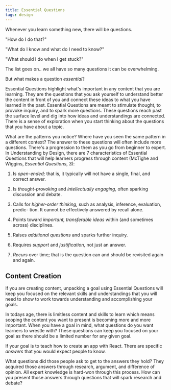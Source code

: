 ```yaml
---
title: Essential Questions
tags: design
---
```


Whenever you learn something new, there will be questions. 

"How do I do that?" 

"What do I know and what do I need to know?"

"What should I do when I get stuck?"

The list goes on.. we all have so many questions it can be overwhelming. 

But what makes a question *essential*?

Essential Questions highlight what's important in any content that you are learning. They are the questions that you ask yourself to understand better the content in front of you and connect these ideas to what you have learned in the past. Essential Questions are meant to stimulate thought, to provoke inquiry, and to spark more questions. These questions reach past the surface level and dig into how ideas and understandings are connected. There is a sense of exploration when you start thinking about the questions that you have about a topic.

What are the patterns you notice? Where have you seen the same pattern in a different context? The answer to these questions will often include more questions. There's a progression to them as you go from beginner to expert. In Understanding by Design, there are 7 characteristics of Essential Questions that will help learners progress through content (McTighe and Wiggins, *Essential Questions*, *3)*: 

1. Is *open-ended;* that is, it typically will not have a single, final, and correct answer.

2. Is *thought-provoking* and *intellectually engaging,* often sparking discussion
and debate.

3. Calls for *higher-order thinking,* such as analysis, inference, evaluation, predic-
tion. It cannot be effectively answered by recall alone.

4. Points toward *important, transferable ideas* within (and sometimes across)
disciplines.

5. Raises *additional questions* and sparks further inquiry.

6. Requires *support* and *justification,* not just an answer.

7. *Recurs* over time; that is the question can and should be revisited again and again.

## Content Creation

If you are creating content, unpacking a goal using Essential Questions will keep you focused on the relevant skills and understandings that you will need to show to work towards understanding and accomplishing your goals.

In todays age, there is limitless content and skills to learn which means scoping the content you want to present is becoming more and more important. When you have a goal in mind, what questions do you want learners to wrestle with? These questions can keep you focused on your goal as there should be a limited number for any given goal.

If your goal is to teach how to create an app with React. There are specific *answers* that you would expect people to know.

What questions did those people ask to get to the answers they hold? They acquired those answers through research, argument, and difference of opinion. All expert knowledge is hard-won through this process. How can you present those answers through questions that will spark research and debate?
